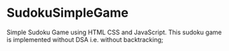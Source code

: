 # SudokuSimpleGame
Simple Sudoku Game using HTML CSS and JavaScript. This sudoku game is implemented without DSA i.e. without backtracking;
